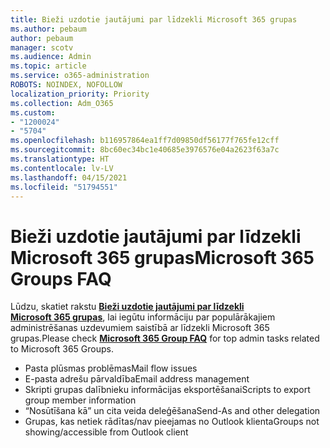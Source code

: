 ```yaml
---
title: Bieži uzdotie jautājumi par līdzekli Microsoft 365 grupas
ms.author: pebaum
author: pebaum
manager: scotv
ms.audience: Admin
ms.topic: article
ms.service: o365-administration
ROBOTS: NOINDEX, NOFOLLOW
localization_priority: Priority
ms.collection: Adm_O365
ms.custom:
- "1200024"
- "5704"
ms.openlocfilehash: b116957864ea1ff7d09850df56177f765fe12cff
ms.sourcegitcommit: 8bc60ec34bc1e40685e3976576e04a2623f63a7c
ms.translationtype: HT
ms.contentlocale: lv-LV
ms.lasthandoff: 04/15/2021
ms.locfileid: "51794551"
---
```

# <a name="microsoft-365-groups-faq"></a><span data-ttu-id="2cc74-102">Bieži uzdotie jautājumi par līdzekli Microsoft 365 grupas</span><span class="sxs-lookup"><span data-stu-id="2cc74-102">Microsoft 365 Groups FAQ</span></span>

<span data-ttu-id="2cc74-103">Lūdzu, skatiet rakstu **[Bieži uzdotie jautājumi par līdzekli Microsoft 365 grupas](https://aka.ms/M365GroupsFAQ)**, lai iegūtu informāciju par populārākajiem administrēšanas uzdevumiem saistībā ar līdzekli Microsoft 365 grupas.</span><span class="sxs-lookup"><span data-stu-id="2cc74-103">Please check **[Microsoft 365 Group FAQ](https://aka.ms/M365GroupsFAQ)** for top admin tasks related to Microsoft 365 Groups.</span></span>

- <span data-ttu-id="2cc74-104">Pasta plūsmas problēmas</span><span class="sxs-lookup"><span data-stu-id="2cc74-104">Mail flow issues</span></span>
- <span data-ttu-id="2cc74-105">E-pasta adrešu pārvaldība</span><span class="sxs-lookup"><span data-stu-id="2cc74-105">Email address management</span></span>
- <span data-ttu-id="2cc74-106">Skripti grupas dalībnieku informācijas eksportēšanai</span><span class="sxs-lookup"><span data-stu-id="2cc74-106">Scripts to export group member information</span></span>
- <span data-ttu-id="2cc74-107">“Nosūtīšana kā” un cita veida deleģēšana</span><span class="sxs-lookup"><span data-stu-id="2cc74-107">Send-As and other delegation</span></span>
- <span data-ttu-id="2cc74-108">Grupas, kas netiek rādītas/nav pieejamas no Outlook klienta</span><span class="sxs-lookup"><span data-stu-id="2cc74-108">Groups not showing/accessible from Outlook client</span></span>
